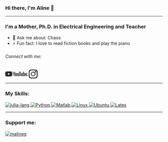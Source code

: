 ### Hi there, I'm Aline 👋
---
### I'm a Mother, Ph.D. in Electrical Engineering and Teacher

- 💬 Ask me about: Chaos
- ⚡ Fun fact: I love to read fiction books and play the piano
###### Connect with me: 

<a href="https://www.youtube.com/channel/UC9n7Zn4cY_lpkGJHUrCcQWQ">
  <img align = "center" alt= "Youtube" heigth = "50" width="70" src="https://github.com/m-a-g-a/m-a-g-a/blob/main/images/yt_logo_mono_light.png"  style="max-width100%;"/>
  </a>
  <a href="https://www.instagram.com/vida.de.laboratorio/">
  <img align = "center" alt= "Instagram" heigth = "30" width="30" src="https://github.com/m-a-g-a/m-a-g-a/blob/main/images/new-black-instagram-logo-2020-11609370162ayxbdxlffo.png"  style="max-width100%;"/>
  </a>
  
---
### My Skills:

  <a href="https://julialang.org/">
  <img align = "center" alt= "julia-lang" heigth = "50" width="70" src="https://cdn.jsdelivr.net/gh/devicons/devicon/icons/julia/julia-original-wordmark.svg"  style="max-width100%;"/>
  </a>
  
  <a href="https://www.python.org/">
   <img align = "center" alt= "Python" heigth = "50" width="70" src="https://cdn.jsdelivr.net/gh/devicons/devicon/icons/python/python-original-wordmark.svg" style="max-width100%;"/>
  </a>
  
  <a href="https://www.mathworks.com/products/matlab.html">
   <img align = "center" alt= "Matlab" heigth = "50" width="70" src="https://cdn.jsdelivr.net/gh/devicons/devicon/icons/matlab/matlab-original.svg"  style="max-width100%;"/>
  </a>
  
  
  <a href = "https://www.linux.org">
   <img align = "center" alt= "Linux" heigth = "50" width="70" src="https://cdn.jsdelivr.net/gh/devicons/devicon/icons/linux/linux-original.svg"  style="max-width100%;"/>
  </a>
  <a href = "https://www.ubuntu.org">
   <img align = "center" alt= "Ubuntu" heigth = "50" width="70" src="https://cdn.jsdelivr.net/gh/devicons/devicon/icons/ubuntu/ubuntu-plain.svg" style="max-width100%;" />
  </a>
 
  <a href = "https://www.latex-project.org/get/">
   <img align = "center" alt= "Latex" heigth = "50" width="70" src="https://i.stack.imgur.com/zHFFO.png" style="max-width100%;" />
  </a>

---
### Support me:

<a href="https://www.buymeacoffee.com/malineg"> <img align="center" src="https://cdn.buymeacoffee.com/buttons/v2/default-orange.png" height="50" width="210" alt="malineg" /></a>
</p>
